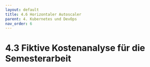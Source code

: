 ```yaml
---
layout: default
title: 4.6 Horizontaler Autoscaler
parent: 4. Kubernetes und DevOps
nav_order: 6
---
```


# 4.3 Fiktive Kostenanalyse für die Semesterarbeit

